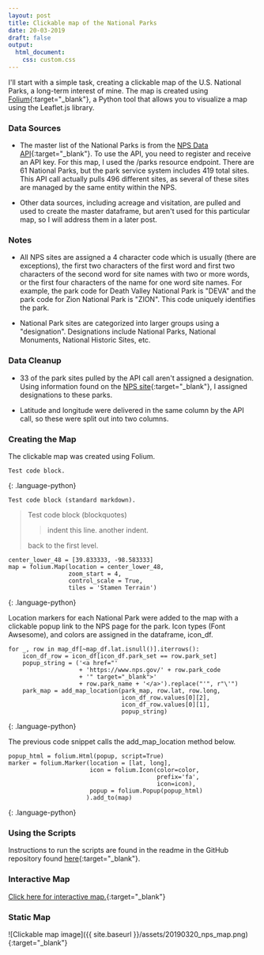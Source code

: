 ```yaml
---
layout: post
title: Clickable map of the National Parks
date: 20-03-2019
draft: false
output:
  html_document:
    css: custom.css
---
```


I'll start with a simple task, creating a clickable map of the U.S. National Parks, a long-term interest of mine. The map is created using [Folium](https://python-visualization.github.io/folium/){:target="_blank"}, a Python tool that allows you to visualize a map using the Leaflet.js library.

### Data Sources
* The master list of the National Parks is from the [NPS Data API](https://www.nps.gov/subjects/digital/nps-data-api.htm){:target="_blank"}. To use the API, you need to register and receive an API key. For this map, I used the /parks resource endpoint. There are 61 National Parks, but the park service system includes 419 total sites. This API call actually pulls 496 different sites, as several of these sites are managed by the same entity within the NPS.

* Other data sources, including acreage and visitation, are pulled and used to create the master dataframe, but aren't used for this particular map, so I will address them in a later post.

### Notes
* All NPS sites are assigned a 4 character code which is usually (there are exceptions), the first two characters of the first word and first two characters of the second word for site names with two or more words, or the first four characters of the name for one word site names. For example, the park code for Death Valley National Park is "DEVA" and the park code for Zion National Park is "ZION". This code uniquely identifies the park.

* National Park sites are categorized into larger groups using a "designation". Designations include National Parks, National Monuments, National Historic Sites, etc.

### Data Cleanup
* 33 of the park sites pulled by the API call aren't assigned a designation. Using information found on the [NPS site](https://www.nps.gov/articles/nps-designations.htm){:target="_blank"}, I assigned designations to these parks.

* Latitude and longitude were delivered in the same column by the API call, so these were split out into two columns.

### Creating the Map
The clickable map was created using Folium.
~~~
Test code block.
~~~
{: .language-python}

    Test code block (standard markdown).

> Test code block (blockquotes)
> > indent this line.
> > another indent.
>
> back to the first level.

~~~
center_lower_48 = [39.833333, -98.583333]
map = folium.Map(location = center_lower_48,
                 zoom_start = 4,
                 control_scale = True,
                 tiles = 'Stamen Terrain')
~~~
{: .language-python}

Location markers for each National Park were added to the map with a clickable popup link to the NPS page for the park. Icon types (Font Awsesome), and colors are assigned in the dataframe, icon_df.
~~~
for _, row in map_df[~map_df.lat.isnull()].iterrows():
    icon_df_row = icon_df[icon_df.park_set == row.park_set]
    popup_string = ('<a href="'
                    + 'https://www.nps.gov/' + row.park_code
                    + '" target="_blank">'
                    + row.park_name + '</a>').replace("'", r"\'")
    park_map = add_map_location(park_map, row.lat, row.long,
                                icon_df_row.values[0][2],
                                icon_df_row.values[0][1],
                                popup_string)
~~~
{: .language-python}

The previous code snippet calls the add_map_location method below.
~~~
popup_html = folium.Html(popup, script=True)
marker = folium.Marker(location = [lat, long],
                       icon = folium.Icon(color=color,
                                          prefix='fa',
                                          icon=icon),
                       popup = folium.Popup(popup_html)
                      ).add_to(map)
~~~
{: .language-python}

### Using the Scripts
Instructions to run the scripts are found in the readme in the GitHub repository found [here](https://github.com/goodmorningdata/nps){:target="_blank"}.

### Interactive Map
[Click here for interactive map.](https://goodmorningdata.github.io/assets/nps_parks_map.html){:target="_blank"}

### Static Map
![Clickable map image]({{ site.baseurl }}/assets/20190320_nps_map.png){:target="_blank"}
